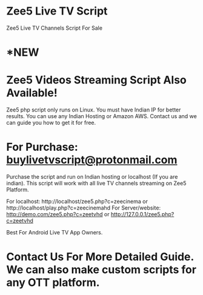 # Zee5 Live TV Script
Zee5 Live TV Channels Script For Sale

# *NEW
# Zee5 Videos Streaming Script Also Available! 

Zee5 php script only runs on Linux. You must have Indian IP for better results. You can use any Indian Hosting or Amazon AWS. Contact us and we can guide you how to get it for free.

# For Purchase: buylivetvscript@protonmail.com
Purchase the script and run on Indian hosting or localhost (If you are indian). This script will work with all live TV channels streaming on Zee5 Platform.

For localhost: http://localhost/zee5.php?c=zeecinema or http://localhost/play.php?c=zeecinemahd For Server/website: http://demo.com/zee5.php?c=zeetvhd or http://127.0.0.1/zee5.php?c=zeetvhd

Best For Android Live TV App Owners. 

# Contact Us For More Detailed Guide. We can also make custom scripts for any OTT platform.
